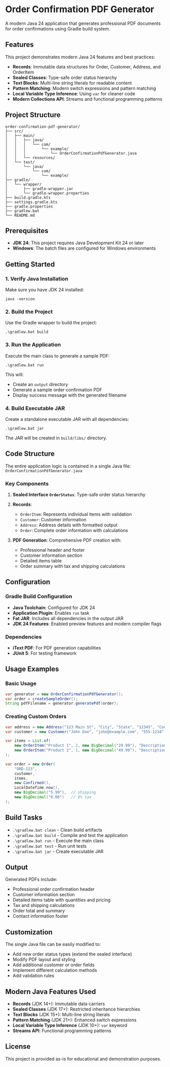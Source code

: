 # Order Confirmation PDF Generator

A modern Java 24 application that generates professional PDF documents for order confirmations using Gradle build system.

## Features

This project demonstrates modern Java 24 features and best practices:

- **Records**: Immutable data structures for Order, Customer, Address, and OrderItem
- **Sealed Classes**: Type-safe order status hierarchy
- **Text Blocks**: Multi-line string literals for readable content
- **Pattern Matching**: Modern switch expressions and pattern matching
- **Local Variable Type Inference**: Using `var` for cleaner code
- **Modern Collections API**: Streams and functional programming patterns

## Project Structure

```
order-confirmation-pdf-generator/
├── src/
│   ├── main/
│   │   ├── java/
│   │   │   └── com/
│   │   │       └── example/
│   │   │           └── OrderConfirmationPdfGenerator.java
│   │   └── resources/
│   └── test/
│       └── java/
│           └── com/
│               └── example/
├── gradle/
│   └── wrapper/
│       ├── gradle-wrapper.jar
│       └── gradle-wrapper.properties
├── build.gradle.kts
├── settings.gradle.kts
├── gradle.properties
├── gradlew.bat
└── README.md
```

## Prerequisites

- **JDK 24**: This project requires Java Development Kit 24 or later
- **Windows**: The batch files are configured for Windows environments

## Getting Started

### 1. Verify Java Installation

Make sure you have JDK 24 installed:

```batch
java -version
```

### 2. Build the Project

Use the Gradle wrapper to build the project:

```batch
.\gradlew.bat build
```

### 3. Run the Application

Execute the main class to generate a sample PDF:

```batch
.\gradlew.bat run
```

This will:
- Create an `output` directory
- Generate a sample order confirmation PDF
- Display success message with the generated filename

### 4. Build Executable JAR

Create a standalone executable JAR with all dependencies:

```batch
.\gradlew.bat jar
```

The JAR will be created in `build/libs/` directory.

## Code Structure

The entire application logic is contained in a single Java file: `OrderConfirmationPdfGenerator.java`

### Key Components

1. **Sealed Interface `OrderStatus`**: Type-safe order status hierarchy
2. **Records**:
   - `OrderItem`: Represents individual items with validation
   - `Customer`: Customer information
   - `Address`: Address details with formatted output
   - `Order`: Complete order information with calculations

3. **PDF Generation**: Comprehensive PDF creation with:
   - Professional header and footer
   - Customer information section
   - Detailed items table
   - Order summary with tax and shipping calculations

## Configuration

### Gradle Build Configuration

- **Java Toolchain**: Configured for JDK 24
- **Application Plugin**: Enables `run` task
- **Fat JAR**: Includes all dependencies in the output JAR
- **JDK 24 Features**: Enabled preview features and modern compiler flags

### Dependencies

- **iText PDF**: For PDF generation capabilities
- **JUnit 5**: For testing framework

## Usage Examples

### Basic Usage

```java
var generator = new OrderConfirmationPdfGenerator();
var order = createSampleOrder();
String pdfFilename = generator.generatePdf(order);
```

### Creating Custom Orders

```java
var address = new Address("123 Main St", "City", "State", "12345", "Country");
var customer = new Customer("John Doe", "john@example.com", "555-1234", address);

var items = List.of(
    new OrderItem("Product 1", 2, new BigDecimal("29.99"), "Description"),
    new OrderItem("Product 2", 1, new BigDecimal("49.99"), "Description")
);

var order = new Order(
    "ORD-123",
    customer,
    items,
    new Confirmed(),
    LocalDateTime.now(),
    new BigDecimal("5.99"),  // shipping
    new BigDecimal("0.08")   // 8% tax
);
```

## Build Tasks

- `.\gradlew.bat clean` - Clean build artifacts
- `.\gradlew.bat build` - Compile and test the application
- `.\gradlew.bat run` - Execute the main class
- `.\gradlew.bat test` - Run unit tests
- `.\gradlew.bat jar` - Create executable JAR

## Output

Generated PDFs include:
- Professional order confirmation header
- Customer information section
- Detailed items table with quantities and pricing
- Tax and shipping calculations
- Order total and summary
- Contact information footer

## Customization

The single Java file can be easily modified to:
- Add new order status types (extend the sealed interface)
- Modify PDF layout and styling
- Add additional customer or order fields
- Implement different calculation methods
- Add validation rules

## Modern Java Features Used

- **Records** (JDK 14+): Immutable data carriers
- **Sealed Classes** (JDK 17+): Restricted inheritance hierarchies
- **Text Blocks** (JDK 15+): Multi-line string literals
- **Pattern Matching** (JDK 21+): Enhanced switch expressions
- **Local Variable Type Inference** (JDK 10+): `var` keyword
- **Streams API**: Functional programming patterns

## License

This project is provided as-is for educational and demonstration purposes. 